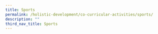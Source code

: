 ```yaml
---
title: Sports
permalink: /holistic-development/co-curricular-activities/sports/
description: ""
third_nav_title: Sports
---
```

